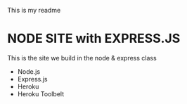 This is my readme
# NODE SITE with EXPRESS.JS

This is the site we build in the node & express class

* Node.js
* Express.js
* Heroku
* Heroku Toolbelt